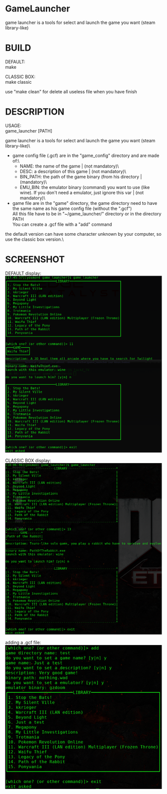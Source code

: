 # GameLauncher
game launcher is a tools for select and launch the game you want (steam library-like)

# BUILD
DEFAULT:\
  make

CLASSIC BOX:\
  make classic
  
use "make clean" for delete all useless file when you have finish

# DESCRIPTION
USAGE:\
  game_launcher [PATH]

game launcher is a tools for select and launch the game you want (steam library-like)\
  - game config file (.gcf) are in the "game_config" directory and are made of:\
    - NAME: the name of the game | (not mandatory)\
    - DESC: a description of this game | (not mandatory)\
    - BIN_PATH: the path of the game binary (from his directory | (mandatory)\
    - EMU_BIN: the emulator binary (command) you want to use (like wine). If you don't need a emulator, just ignore this var | (not mandatory)\
  - game file are in the "game" directory, the game directory need to have the same name as his game config file (without the ".gcf")\
All this file have to be in "~/game_launcher/" directory or in the directory PATH\
You can create a .gcf file with a "add" command

the default version can have some character unknown by your computer, so use the classic box version.\

# SCREENSHOT
DEFAULT display:\
![DEFAULT display screenshot](screenshot/better.png)

CLASSIC BOX display:\
![CLASSIC BOX display screenshot](screenshot/classic.png)

adding a .gcf file:\
![adding a .gcf file screenshot](screenshot/add.png)
